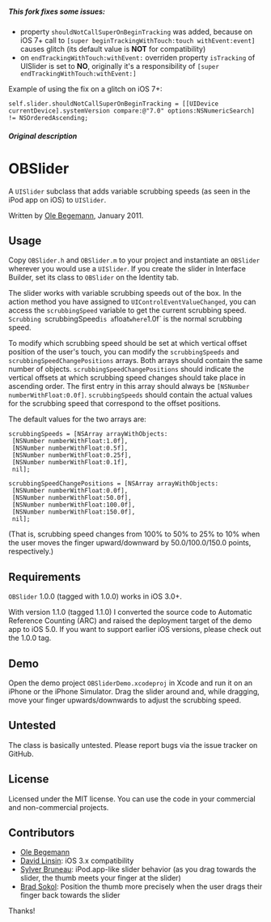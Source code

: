 ##### This fork fixes some issues:

- property `shouldNotCallSuperOnBeginTracking` was added, because on iOS 7+ call to `[super beginTrackingWithTouch:touch withEvent:event]` causes glitch (its default value is **NOT** for compatibility)
- on `endTrackingWithTouch:withEvent:`  overriden property `isTracking` of UISlider is set to **NO**, originally it's a responsibility of `[super endTrackingWithTouch:withEvent:]`

Example of using the fix on a glitch on iOS 7+:

    self.slider.shouldNotCallSuperOnBeginTracking = [[UIDevice currentDevice].systemVersion compare:@"7.0" options:NSNumericSearch] != NSOrderedAscending;


##### Original description

# OBSlider

A `UISlider` subclass that adds variable scrubbing speeds (as seen in the iPod app on iOS) to `UISlider`.

Written by [Ole Begemann](http://oleb.net), January 2011.


## Usage

Copy `OBSlider.h` and `OBSlider.m` to your project and instantiate an `OBSlider` wherever you would use a `UISlider`. If you create the slider in Interface Builder, set its class to `OBSlider` on the Identity tab.

The slider works with variable scrubbing speeds out of the box. In the action method you have assigned to `UIControlEventValueChanged`, you can access the `scrubbingSpeed` variable to get the current scrubbing speed. `Scrubbing `scrubbingSpeed` is a `float` where `1.0f` is the normal scrubbing speed.

To modify which scrubbing speed should be set at which vertical offset position of the user's touch, you can modify the `scrubbingSpeeds` and `scrubbingSpeedChangePositions` arrays. Both arrays should contain the same number of objects. `scrubbingSpeedChangePositions` should indicate the vertical offsets at which scrubbing speed changes should take place in ascending order. The first entry in this array should always be `[NSNumber numberWithFloat:0.0f]`. `scrubbingSpeeds` should contain the actual values for the scrubbing speed that correspond to the offset positions.

The default values for the two arrays are:

    scrubbingSpeeds = [NSArray arrayWithObjects:
     [NSNumber numberWithFloat:1.0f],
     [NSNumber numberWithFloat:0.5f],
     [NSNumber numberWithFloat:0.25f],
     [NSNumber numberWithFloat:0.1f],
     nil];

    scrubbingSpeedChangePositions = [NSArray arrayWithObjects:
     [NSNumber numberWithFloat:0.0f],
     [NSNumber numberWithFloat:50.0f],
     [NSNumber numberWithFloat:100.0f],
     [NSNumber numberWithFloat:150.0f],
     nil];

(That is, scrubbing speed changes from 100% to 50% to 25% to 10% when the user moves the finger upward/downward by 50.0/100.0/150.0 points, respectively.)


## Requirements

`OBSlider` 1.0.0 (tagged with 1.0.0) works in iOS 3.0+.

With version 1.1.0 (tagged 1.1.0) I converted the source code to Automatic Reference Counting (ARC) and raised the deployment target of the demo app to iOS 5.0. If you want to support earlier iOS versions, please check out the 1.0.0 tag.


## Demo

Open the demo project `OBSliderDemo.xcodeproj` in Xcode and run it on an iPhone or the iPhone Simulator. Drag the slider around and, while dragging, move your finger upwards/downwards to adjust the scrubbing speed.


## Untested

The class is basically untested. Please report bugs via the issue tracker on GitHub.


## License

Licensed under the MIT license. You can use the code in your commercial and non-commercial projects.

## Contributors

* [Ole Begemann](https://github.com/ole)
* [David Linsin](https://github.com/dlinsin): iOS 3.x compatibility
* [Sylver Bruneau](https://github.com/sylverb): iPod.app-like slider behavior (as you drag towards the slider, the thumb meets your finger at the slider)
* [Brad Sokol](https://github.com/bradsokol): Position the thumb more precisely when the user drags their finger back towards the slider

Thanks!

